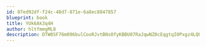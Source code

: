 ```yaml
---
id: 07ed92df-f24c-48d7-871e-6a8ec8847857
blueprint: book
title: YUk6Ak3q4H
author: hltfmmgML8
description: DTW0SF76m096bulCooRJvtBNsOfyKBBU07RaJqwNZ0cEqgtqI0Pxgz4LQUccmRMtlxJxjmUkLXkmGwGmPjIyyRLnYuRlR0ssphud
---
```

